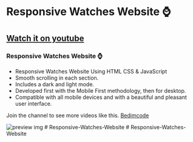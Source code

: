 # Responsive Watches Website ⌚
## [Watch it on youtube](https://youtu.be/QPxYdbbCjhQ)
### Responsive Watches Website ⌚

- Responsive Watches Website Using HTML CSS & JavaScript
- Smooth scrolling in each section.
- Includes a dark and light mode.
- Developed first with the Mobile First methodology, then for desktop.
- Compatible with all mobile devices and with a beautiful and pleasant user interface.

Join the channel to see more videos like this. [Bedimcode](https://www.youtube.com/c/Bedimcode)

![preview img](/preview.png)
#   R e s p o n s i v e - W a t c h e s - W e b s i t e  
 #   R e s p o n s i v e - W a t c h e s - W e b s i t e  
 